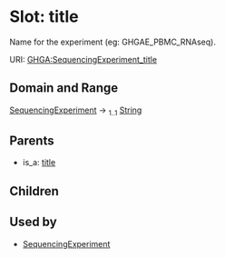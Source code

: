 
# Slot: title


Name for the experiment (eg: GHGAE_PBMC_RNAseq).

URI: [GHGA:SequencingExperiment_title](https://w3id.org/GHGA/SequencingExperiment_title)


## Domain and Range

[SequencingExperiment](SequencingExperiment.md) &#8594;  <sub>1..1</sub> [String](types/String.md)

## Parents

 *  is_a: [title](title.md)

## Children


## Used by

 * [SequencingExperiment](SequencingExperiment.md)
